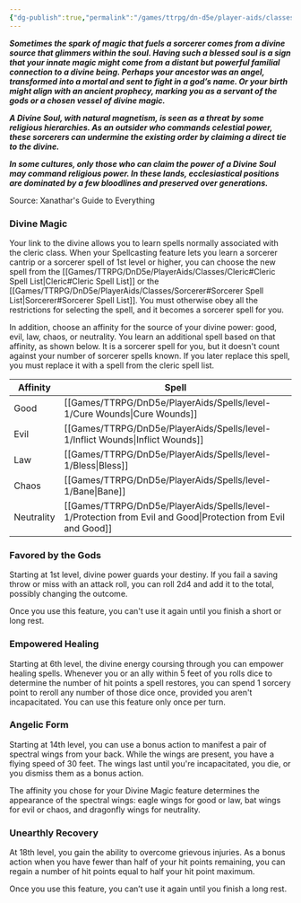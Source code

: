 ```yaml
---
{"dg-publish":true,"permalink":"/games/ttrpg/dn-d5e/player-aids/classes/class-specialisations/socererous-origin-divine-soul/","tags":["sub-class","ttrpg/dnd/5e"],"noteIcon":""}
---
```



**_Sometimes the spark of magic that fuels a sorcerer comes from a divine source that glimmers within the soul. Having such a blessed soul is a sign that your innate magic might come from a distant but powerful familial connection to a divine being. Perhaps your ancestor was an angel, transformed into a mortal and sent to fight in a god’s name. Or your birth might align with an ancient prophecy, marking you as a servant of the gods or a chosen vessel of divine magic._**

**_A Divine Soul, with natural magnetism, is seen as a threat by some religious hierarchies. As an outsider who commands celestial power, these sorcerers can undermine the existing order by claiming a direct tie to the divine._**

**_In some cultures, only those who can claim the power of a Divine Soul may command religious power. In these lands, ecclesiastical positions are dominated by a few bloodlines and preserved over generations._**

Source: Xanathar's Guide to Everything

### Divine Magic

Your link to the divine allows you to learn spells normally associated with the cleric class. When your Spellcasting feature lets you learn a sorcerer cantrip or a sorcerer spell of 1st level or higher, you can choose the new spell from the [[Games/TTRPG/DnD5e/PlayerAids/Classes/Cleric#Cleric Spell List\|Cleric#Cleric Spell List]] or the [[Games/TTRPG/DnD5e/PlayerAids/Classes/Sorcerer#Sorcerer Spell List\|Sorcerer#Sorcerer Spell List]]. You must otherwise obey all the restrictions for selecting the spell, and it becomes a sorcerer spell for you.

In addition, choose an affinity for the source of your divine power: good, evil, law, chaos, or neutrality. You learn an additional spell based on that affinity, as shown below. It is a sorcerer spell for you, but it doesn't count against your number of sorcerer spells known. If you later replace this spell, you must replace it with a spell from the cleric spell list.

|Affinity|Spell|
|---|---|
|Good|[[Games/TTRPG/DnD5e/PlayerAids/Spells/level-1/Cure Wounds\|Cure Wounds]]|
|Evil|[[Games/TTRPG/DnD5e/PlayerAids/Spells/level-1/Inflict Wounds\|Inflict Wounds]]|
|Law|[[Games/TTRPG/DnD5e/PlayerAids/Spells/level-1/Bless\|Bless]]|
|Chaos|[[Games/TTRPG/DnD5e/PlayerAids/Spells/level-1/Bane\|Bane]]|
|Neutrality|[[Games/TTRPG/DnD5e/PlayerAids/Spells/level-1/Protection from Evil and Good\|Protection from Evil and Good]]|

### Favored by the Gods

Starting at 1st level, divine power guards your destiny. If you fail a saving throw or miss with an attack roll, you can roll 2d4 and add it to the total, possibly changing the outcome.

Once you use this feature, you can't use it again until you finish a short or long rest.

### Empowered Healing

Starting at 6th level, the divine energy coursing through you can empower healing spells. Whenever you or an ally within 5 feet of you rolls dice to determine the number of hit points a spell restores, you can spend 1 sorcery point to reroll any number of those dice once, provided you aren't incapacitated. You can use this feature only once per turn.

### Angelic Form

Starting at 14th level, you can use a bonus action to manifest a pair of spectral wings from your back. While the wings are present, you have a flying speed of 30 feet. The wings last until you're incapacitated, you die, or you dismiss them as a bonus action.

The affinity you chose for your Divine Magic feature determines the appearance of the spectral wings: eagle wings for good or law, bat wings for evil or chaos, and dragonfly wings for neutrality.

### Unearthly Recovery

At 18th level, you gain the ability to overcome grievous injuries. As a bonus action when you have fewer than half of your hit points remaining, you can regain a number of hit points equal to half your hit point maximum.

Once you use this feature, you can’t use it again until you finish a long rest.
